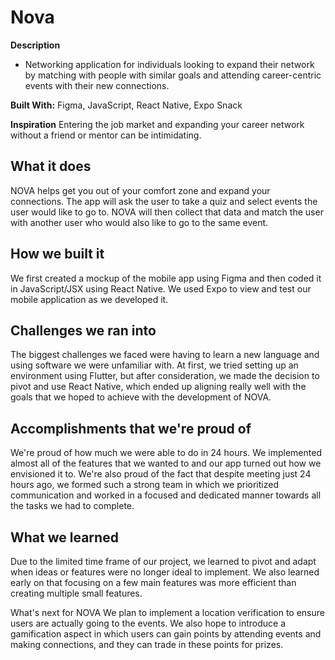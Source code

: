 # Nova

**Description**
- Networking application for individuals looking to expand their network by matching with people with similar goals and attending career-centric events with their new connections.

**Built With:** Figma, JavaScript, React Native, Expo Snack

**Inspiration** Entering the job market and expanding your career network without a friend or mentor can be intimidating.

## What it does
NOVA helps get you out of your comfort zone and expand your connections. The app will ask the user to take a quiz and select events the user would like to go to. NOVA will then collect that data and match the user with another user who would also like to go to the same event.

## How we built it
We first created a mockup of the mobile app using Figma and then coded it in JavaScript/JSX using React Native. We used Expo to view and test our mobile application as we developed it.

## Challenges we ran into
The biggest challenges we faced were having to learn a new language and using software we were unfamiliar with. At first, we tried setting up an environment using Flutter, but after consideration, we made the decision to pivot and use React Native, which ended up aligning really well with the goals that we hoped to achieve with the development of NOVA.

## Accomplishments that we're proud of
We're proud of how much we were able to do in 24 hours. We implemented almost all of the features that we wanted to and our app turned out how we envisioned it to. We're also proud of the fact that despite meeting just 24 hours ago, we formed such a strong team in which we prioritized communication and worked in a focused and dedicated manner towards all the tasks we had to complete.

## What we learned
Due to the limited time frame of our project, we learned to pivot and adapt when ideas or features were no longer ideal to implement. ​We also learned early on that focusing on a few main features was more efficient than creating multiple small features.

What's next for NOVA
We plan to implement a location verification to ensure users are actually going to the events. We also hope to introduce a gamification aspect in which users can gain points by attending events and making connections, and they can trade in these points for prizes.
